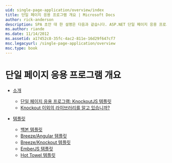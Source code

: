 ```yaml
---
uid: single-page-application/overview/index
title: 단일 페이지 응용 프로그램 개요 | Microsoft Docs
author: rick-anderson
description: SPA 초안 대 한 설명은 다음과 같습니다. ASP.NET 단일 페이지 응용 프로그램 (SPA)은 MVC 4 베타 미리 보기의 새로운 기능입니다. 더 나은-종단 e 제공 하는 중...
ms.author: riande
ms.date: 11/14/2012
ms.assetid: a17452c8-35fc-4ac2-811e-16d29f647cf7
msc.legacyurl: /single-page-application/overview
msc.type: book
---
```

<a name="single-page-application-overview"></a>단일 페이지 응용 프로그램 개요
====================
- [소개](introduction/index.md)

    - [단일 페이지 응용 프로그램: KnockoutJS 템플릿](introduction/knockoutjs-template.md)
    - [Knockout 이외의 라이브러리를 알고 있습니까?](introduction/other-libraries.md)
- [템플릿](templates/index.md)

    - [백본 템플릿](templates/backbonejs-template.md)
    - [Breeze/Angular 템플릿](templates/breezeangular-template.md)
    - [Breeze/Knockout 템플릿](templates/breezeknockout-template.md)
    - [EmberJS 템플릿](templates/emberjs-template.md)
    - [Hot Towel 템플릿](templates/hottowel-template.md)

